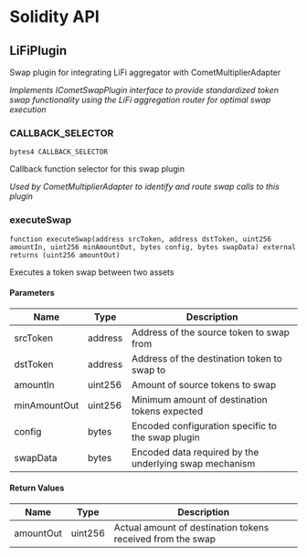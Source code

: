 # Solidity API

## LiFiPlugin

Swap plugin for integrating LiFi aggregator with CometMultiplierAdapter

_Implements ICometSwapPlugin interface to provide standardized token swap functionality
using the LiFi aggregation router for optimal swap execution_

### CALLBACK_SELECTOR

```solidity
bytes4 CALLBACK_SELECTOR
```

Callback function selector for this swap plugin

_Used by CometMultiplierAdapter to identify and route swap calls to this plugin_

### executeSwap

```solidity
function executeSwap(address srcToken, address dstToken, uint256 amountIn, uint256 minAmountOut, bytes config, bytes swapData) external returns (uint256 amountOut)
```

Executes a token swap between two assets

#### Parameters

| Name         | Type    | Description                                            |
| ------------ | ------- | ------------------------------------------------------ |
| srcToken     | address | Address of the source token to swap from               |
| dstToken     | address | Address of the destination token to swap to            |
| amountIn     | uint256 | Amount of source tokens to swap                        |
| minAmountOut | uint256 | Minimum amount of destination tokens expected          |
| config       | bytes   | Encoded configuration specific to the swap plugin      |
| swapData     | bytes   | Encoded data required by the underlying swap mechanism |

#### Return Values

| Name      | Type    | Description                                                |
| --------- | ------- | ---------------------------------------------------------- |
| amountOut | uint256 | Actual amount of destination tokens received from the swap |
